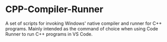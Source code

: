 # CPP-Compiler-Runner
A set of scripts for invoking Windows' native compiler and runner for C++ programs. Mainly intended as the command of choice when using Code Runner to run C++ programs in VS Code.
